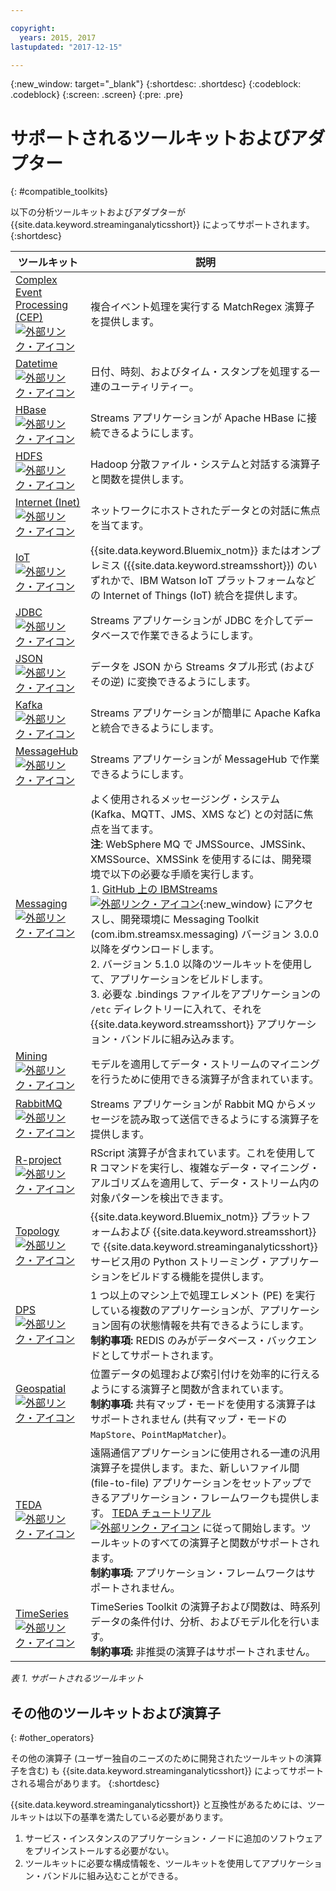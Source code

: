 ```yaml
---

copyright:
  years: 2015, 2017
lastupdated: "2017-12-15"

---
```


<!-- Attribute definitions -->
{:new_window: target="_blank"}
{:shortdesc: .shortdesc}
{:codeblock: .codeblock}
{:screen: .screen}
{:pre: .pre}

# サポートされるツールキットおよびアダプター
{: #compatible_toolkits}

以下の分析ツールキットおよびアダプターが {{site.data.keyword.streaminganalyticsshort}} によってサポートされます。
{:shortdesc}

| ツールキット                        | 説明							                  |
| --------------------------------| --------------------------|
| [Complex Event Processing (CEP) ![外部リンク・アイコン](../../icons/launch-glyph.svg "外部リンク・アイコン")](https://ibm.co/2zOwODa)  |	複合イベント処理を実行する MatchRegex 演算子を提供します。  		 |
| [Datetime ![外部リンク・アイコン](../../icons/launch-glyph.svg "外部リンク・アイコン")](https://ibmstreams.github.io/streamsx.datetime/)	|	日付、時刻、およびタイム・スタンプを処理する一連のユーティリティー。	 |
| [HBase![外部リンク・アイコン](../../icons/launch-glyph.svg "外部リンク・アイコン")](http://ibmstreams.github.io/streamsx.hbase/)        | Streams アプリケーションが Apache HBase に接続できるようにします。	 	   |
| [HDFS ![外部リンク・アイコン](../../icons/launch-glyph.svg "外部リンク・アイコン")](http://ibmstreams.github.io/streamsx.hdfs/)          | Hadoop 分散ファイル・システムと対話する演算子と関数を提供します。	|
| [Internet (Inet) ![外部リンク・アイコン](../../icons/launch-glyph.svg "外部リンク・アイコン")](http://ibmstreams.github.io/streamsx.inet)|  ネットワークにホストされたデータとの対話に焦点を当てます。				       |
| [IoT ![外部リンク・アイコン](../../icons/launch-glyph.svg "外部リンク・アイコン")](http://ibmstreams.github.io/streamsx.iot/)            | {{site.data.keyword.Bluemix_notm}} またはオンプレミス ({{site.data.keyword.streamsshort}}) のいずれかで、IBM Watson IoT プラットフォームなどの Internet of Things (IoT) 統合を提供します。 |
| [JDBC ![外部リンク・アイコン](../../icons/launch-glyph.svg "外部リンク・アイコン")](http://ibmstreams.github.io/streamsx.jdbc/)          | Streams アプリケーションが JDBC を介してデータベースで作業できるようにします。		   |
| [JSON ![外部リンク・アイコン](../../icons/launch-glyph.svg "外部リンク・アイコン")](http://ibmstreams.github.io/streamsx.json/)          | データを JSON から Streams タプル形式 (およびその逆) に変換できるようにします。   		|
| [Kafka ![外部リンク・アイコン](../../icons/launch-glyph.svg "外部リンク・アイコン")](https://ibmstreams.github.io/streamsx.kafka/)       | Streams アプリケーションが簡単に Apache Kafka と統合できるようにします。 	 |
| [MessageHub ![外部リンク・アイコン](../../icons/launch-glyph.svg "外部リンク・アイコン")](https://ibmstreams.github.io/streamsx.messagehub/) | Streams アプリケーションが MessageHub で作業できるようにします。			     |
| [Messaging ![外部リンク・アイコン](../../icons/launch-glyph.svg "外部リンク・アイコン")](https://ibmstreams.github.io/streamsx.messaging/)   |  	よく使用されるメッセージング・システム (Kafka、MQTT、JMS、XMS など) との対話に焦点を当てます。	<br>**注**: WebSphere MQ で JMSSource、JMSSink、XMSSource、XMSSink を使用するには、開発環境で以下の必要な手順を実行します。 <br>1. [GitHub 上の IBMStreams ![外部リンク・アイコン ](../../icons/launch-glyph.svg "外部リンク・アイコン")](https://github.com/IBMStreams){:new_window} にアクセスし、開発環境に Messaging Toolkit (com.ibm.streamsx.messaging) バージョン 3.0.0 以降をダウンロードします。<br>2. バージョン 5.1.0 以降のツールキットを使用して、アプリケーションをビルドします。<br>3. 必要な .bindings ファイルをアプリケーションの `/etc` ディレクトリーに入れて、それを {{site.data.keyword.streamsshort}} アプリケーション・バンドルに組み込みます。	    |
| [Mining ![外部リンク・アイコン](../../icons/launch-glyph.svg "外部リンク・アイコン")](https://ibm.co/2y3i5au)              	   	            |  モデルを適用してデータ・ストリームのマイニングを行うために使用できる演算子が含まれています。	     |
| [RabbitMQ ![外部リンク・アイコン](../../icons/launch-glyph.svg "外部リンク・アイコン")](https://ibmstreams.github.io/streamsx.rabbitmq/)     |  Streams アプリケーションが Rabbit MQ からメッセージを読み取って送信できるようにする演算子を提供します。  |
| [R-project ![外部リンク・アイコン](../../icons/launch-glyph.svg "外部リンク・アイコン")](https://ibm.co/2h7D9lu)          	   	              |   RScript 演算子が含まれています。これを使用して R コマンドを実行し、複雑なデータ・マイニング・アルゴリズムを適用して、データ・ストリーム内の対象パターンを検出できます。			     |
| [Topology ![外部リンク・アイコン](../../icons/launch-glyph.svg "外部リンク・アイコン")](http://ibmstreams.github.io/streamsx.topology/)      |  {{site.data.keyword.Bluemix_notm}} プラットフォームおよび {{site.data.keyword.streamsshort}} で {{site.data.keyword.streaminganalyticsshort}} サービス用の Python ストリーミング・アプリケーションをビルドする機能を提供します。		     |
| [DPS ![外部リンク・アイコン](../../icons/launch-glyph.svg "外部リンク・アイコン")](http://ibmstreams.github.io/streamsx.dps/) |	 1 つ以上のマシン上で処理エレメント (PE) を実行している複数のアプリケーションが、アプリケーション固有の状態情報を共有できるようにします。<br>**制約事項:** REDIS のみがデータベース・バックエンドとしてサポートされます。	| 	 	 	
| [Geospatial ![外部リンク・アイコン](../../icons/launch-glyph.svg "外部リンク・アイコン")](https://ibm.co/2h9x0VR) 	     |	位置データの処理および索引付けを効率的に行えるようにする演算子と関数が含まれています。<br>**制約事項:** 共有マップ・モードを使用する演算子はサポートされません (共有マップ・モードの `MapStore`、`PointMapMatcher`)。		 |
| [TEDA ![外部リンク・アイコン](../../icons/launch-glyph.svg "外部リンク・アイコン")](https://ibm.co/2z9DS00)	   | 	遠隔通信アプリケーションに使用される一連の汎用演算子を提供します。また、新しいファイル間 (file-to-file) アプリケーションをセットアップできるアプリケーション・フレームワークも提供します。 [TEDA チュートリアル ![外部リンク・アイコン](../../icons/launch-glyph.svg "外部リンク・アイコン")](http://ibmstreams.github.io/streamsx.tutorial.teda/) に従って開始します。ツールキットのすべての演算子と関数がサポートされます。 <br>**制約事項:** アプリケーション・フレームワークはサポートされません。	 	 |
| [TimeSeries ![外部リンク・アイコン](../../icons/launch-glyph.svg "外部リンク・アイコン")](https://ibm.co/2zEPILZ)	 	  | TimeSeries Toolkit の演算子および関数は、時系列データの条件付け、分析、およびモデル化を行います。 <br>**制約事項:** 非推奨の演算子はサポートされません。	   |

*表 1. サポートされるツールキット*

## その他のツールキットおよび演算子
{: #other_operators}

その他の演算子 (ユーザー独自のニーズのために開発されたツールキットの演算子を含む) も {{site.data.keyword.streaminganalyticsshort}} によってサポートされる場合があります。
{:shortdesc}

{{site.data.keyword.streaminganalyticsshort}} と互換性があるためには、ツールキットは以下の基準を満たしている必要があります。

1. サービス・インスタンスのアプリケーション・ノードに追加のソフトウェアをプリインストールする必要がない。
2. ツールキットに必要な構成情報を、ツールキットを使用してアプリケーション・バンドルに組み込むことができる。
